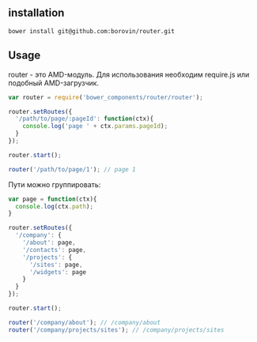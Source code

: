 installation
------------

```
bower install git@github.com:borovin/router.git
```

Usage
-----

router - это AMD-модуль. Для использования необходим require.js или подобный AMD-загрузчик.

```javascript
var router = require('bower_components/router/router');

router.setRoutes({
  '/path/to/page/:pageId': function(ctx){
    console.log('page ' + ctx.params.pageId);
  }
});

router.start();

router('/path/to/page/1'); // page 1
```

Пути можно группировать:

```javascript
var page = function(ctx){
  console.log(ctx.path);
}

router.setRoutes({
  '/company': {
    '/about': page,
    '/contacts': page,
    '/projects': {
      '/sites': page,
      '/widgets': page
    }
  }
});

router.start();

router('/company/about'); // /company/about
router('/company/projects/sites'); // /company/projects/sites
```

